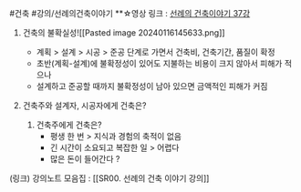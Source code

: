 #건축 #강의/선례의건축이야기 
**☆영상 링크 : [선례의 건축이야기 37강](https://www.youtube.com/watch?v=3PsPn3PM5Dc&list=PLeMPhcUWS8U3963UZTVKjDhPjPtq02_pW&index=37)

1. 건축의 불확실성![[Pasted image 20240116145633.png]]
	- 계획 > 설계 > 시공 > 준공 단계로 가면서 건축비, 건축기간, 품질이 확정
	- 초반(계획-설계)에 불확정성이 있어도 지불하는 비용이 크지 않아서 피해가 적으나
	- 설계하고 준공할 때까지 불확정성이 남아 있으면 금액적인 피해가 커짐
	 
2. 건축주와 설계자, 시공자에게 건축은?
	1) 건축주에게 건축은?
		- 평생 한 번 > 지식과 경험의 축적이 없음
		- 긴 시간이 소요되고 복잡한 일 > 어렵다
		- 많은 돈이 들어간다 ? 



	
(링크) 강의노트 모음집 : [[SR00. 선례의 건축 이야기 강의]]